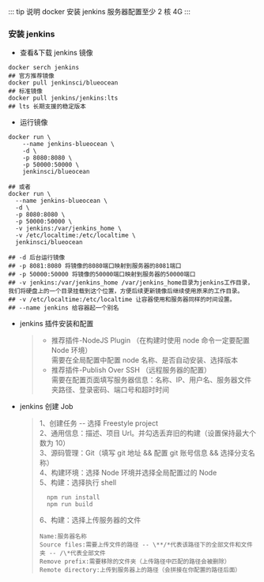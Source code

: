 ::: tip 说明
docker 安装 jenkins 服务器配置至少 2 核 4G
:::

### 安装 jenkins

- 查看&下载 jenkins 镜像

```shell
docker serch jenkins
## 官方推荐镜像
docker pull jenkinsci/blueocean
## 标准镜像
docker pull jenkins/jenkins:lts
## lts 长期支援的稳定版本
```

- 运行镜像

```shell
docker run \
    --name jenkins-blueocean \
    -d \
    -p 8080:8080 \
    -p 50000:50000 \
    jenkinsci/blueocean

## 或者
docker run \
  --name jenkins-blueocean \
  -d \
  -p 8080:8080 \
  -p 50000:50000 \
  -v jenkins:/var/jenkins_home \
  -v /etc/localtime:/etc/localtime \
  jenkinsci/blueocean

## -d 后台运行镜像
## -p 8081:8080 将镜像的8080端口映射到服务器的8081端口
## -p 50000:50000 将镜像的50000端口映射到服务器的50000端口
## -v jenkins:/var/jenkins_home /var/jenkins_home目录为jenkins工作目录，我们将硬盘上的一个目录挂载到这个位置，方便后续更新镜像后继续使用原来的工作目录。
## -v /etc/localtime:/etc/localtime 让容器使用和服务器同样的时间设置。
## --name jenkins 给容器起一个别名
```

- jenkins 插件安装和配置

  > - 推荐插件-NodeJS Plugin （在构建时使用 node 命令一定要配置 Node 环境）<br/>
  >   需要在全局配置中配置 node 名称、是否自动安装、选择版本
  > - 推荐插件-Publish Over SSH （远程服务器的配置）<br/>
  >   需要在配置页面填写服务器信息：名称、IP、用户名、服务器文件夹路径、登录密码、端口号和超时时间

- jenkins 创建 Job
  > 1、创建任务 -- 选择 Freestyle project<br/>
  > 2、通用信息：描述、项目 Url。并勾选丢弃旧的构建（设置保持最大个数为 10）<br/>
  > 3、源码管理：Git（填写 git 地址 && 配置 git 账号信息 && 选择分支名称）<br/>
  > 4、构建环境：选择 Node 环境并选择全局配置过的 Node<br/>
  > 5、构建：选择执行 shell<br/>
  >
  > ```shell
  >   npm run install
  >   npm run build
  > ```
  >
  > 6、构建：选择上传服务器的文件<br/>
  >
  > ```
  > Name:服务器名称
  > Source files:需要上传文件的路径 -- \**/*代表该路径下的全部文件和文件夹 -- /\*代表全部文件
  > Remove prefix:需要移除的文件夹（上传路径中匹配的路径会被删除）
  > Remote directory:上传到服务器上的路径（会拼接在你配置的路径后面）
  > ```
